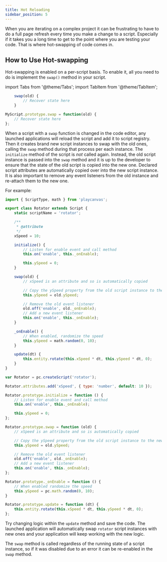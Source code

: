 ```yaml
---
title: Hot Reloading
sidebar_position: 5
---
```


When you are iterating on a complex project it can be frustrating to have to do a full page refresh every time you make a change to a script. Especially if it takes you a long time to get to the point where you are testing your code. That is where hot-swapping of code comes in.

## How to Use Hot-swapping

Hot-swapping is enabled on a per-script basis. To enable it, all you need to do is implement the `swap()` method in your script.

import Tabs from '@theme/Tabs';
import TabItem from '@theme/TabItem';

<Tabs defaultValue="esm" groupId='script-code'>
<TabItem  value="esm" label="ESM (Recommended)">

```javascript
    swap(old) {
        // Recover state here
    }
```

</TabItem>
<TabItem value="classic" label="Classic">

```javascript
MyScript.prototype.swap = function(old) {
    // Recover state here
};
```

</TabItem>
</Tabs>

When a script with a `swap` function is changed in the code editor, any launched applications will reload the script and add it to script registry. Then it creates brand new script instances to swap with the old ones, calling the `swap` method during that process per each instance. The `initialize` method of the script is *not* called again. Instead, the old script instance is passed into the `swap` method and it is up to the developer to ensure that the state of the old script is copied into the new one. Declared script attributes are automatically copied over into the new script instance. It is also important to remove any event listeners from the old instance and re-attach them to the new one.

For example:

<Tabs defaultValue="esm" groupId='script-code'>
<TabItem  value="esm" label="ESM (Recommended)">

```javascript
import { ScriptType, math } from 'playcanvas';

export class Rotator extends Script {
    static scriptName = 'rotator';

    /**
     * @attribute
     */
    xSpeed = 10;

    initialize() {
        // Listen for enable event and call method
        this.on('enable', this._onEnable);

        this.ySpeed = 0;
    }

    swap(old) {
        // xSpeed is an attribute and so is automatically copied

        // Copy the ySpeed property from the old script instance to the new one
        this.ySpeed = old.ySpeed;

        // Remove the old event listener
        old.off('enable', old._onEnable);
        // Add a new event listener
        this.on('enable', this._onEnable);
    }

    _onEnable() {
        // When enabled, randomize the speed
        this.ySpeed = math.random(0, 10);
    }

    update(dt) {
        this.entity.rotate(this.xSpeed * dt, this.ySpeed * dt, 0);
    }
}
```

</TabItem>
<TabItem value="classic" label="Classic">

```javascript
var Rotator = pc.createScript('rotator');

Rotator.attributes.add('xSpeed', { type: 'number', default: 10 });

Rotator.prototype.initialize = function () {
    // Listen for enable event and call method
    this.on('enable', this._onEnable);

    this.ySpeed = 0;
};

Rotator.prototype.swap = function (old) {
    // xSpeed is an attribute and so is automatically copied

    // Copy the ySpeed property from the old script instance to the new one
    this.ySpeed = old.ySpeed;

    // Remove the old event listener
    old.off('enable', old._onEnable);
    // Add a new event listener
    this.on('enable', this._onEnable);
};

Rotator.prototype._onEnable = function () {
    // When enabled randomize the speed
    this.ySpeed = pc.math.random(0, 10);
}

Rotator.prototype.update = function (dt) {
    this.entity.rotate(this.xSpeed * dt, this.ySpeed * dt, 0);
};
```

</TabItem>
</Tabs>

Try changing logic within the `update` method and save the code. The launched application will automatically swap `rotator` script instances with new ones and your application will keep working with the new logic.

The `swap` method is called regardless of the running state of a script instance, so if it was disabled due to an error it can be re-enabled in the `swap` method.
